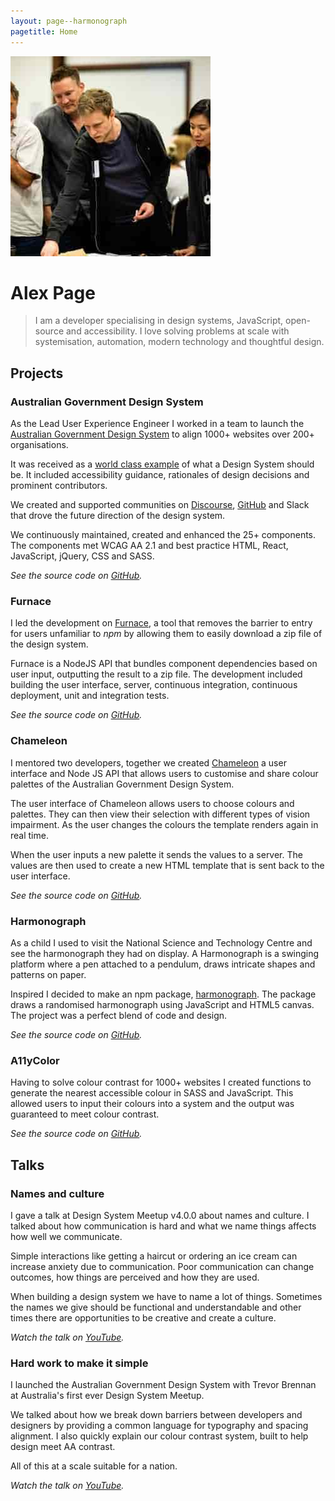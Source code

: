 ```yaml
---
layout: page--harmonograph
pagetitle: Home
---
```

![Alex Page](/assets/img/alex-page.jpg)

# Alex Page

> I am a developer specialising in design systems, JavaScript, open-source and accessibility. I love solving problems at scale with systemisation, automation, modern technology and thoughtful design.

## Projects

### Australian Government Design System

As the Lead User Experience Engineer I worked in a team to launch the [Australian Government Design System](https://designsystem.gov.au) to align 1000+ websites over 200+ organisations.

It was received as a [world class example](https://twitter.com/i/moments/970119499427938304) of what a Design System should be. It included accessibility guidance, rationales of design decisions and prominent contributors. 

We created and supported communities on [Discourse](http://community.digital.gov.au), [GitHub](https://github.com/govau/design-system-components) and Slack that drove the future direction of the design system.

We continuously maintained, created and enhanced the 25+ components. The components met WCAG AA 2.1 and best practice HTML, React, JavaScript, jQuery, CSS and SASS.

_See the source code on [GitHub](https://github.com/govau/design-system-components)._


### Furnace

I led the development on [Furnace](https://designsystem.gov.au/download), a tool that removes the barrier to entry for users unfamiliar to _npm_ by allowing them to easily download a zip file of the design system.

Furnace is a NodeJS API that bundles component dependencies based on user input, outputting the result to a zip file. The development included building the user interface, server, continuous integration, continuous deployment, unit and integration tests.

_See the source code on [GitHub](https://github.com/govau/furnace)._

### Chameleon

I mentored two developers, together we created [Chameleon](https://designsystem.gov.au/templates/home/customise/) a user interface and Node JS API that allows users to customise and share colour palettes of the Australian Government Design System.

The user interface of Chameleon allows users to choose colours and palettes. They can then view their selection with different types of vision impairment. As the user changes the colours the template renders again in real time.

When the user inputs a new palette it sends the values to a server. The values are then used to create a new HTML template that is sent back to the user interface.

_See the source code on [GitHub](https://github.com/govau/chameleon)._


### Harmonograph

As a child I used to visit the National Science and Technology Centre and see the harmonograph they had on display. A Harmonograph is a swinging platform where a pen attached to a pendulum, draws intricate shapes and patterns on paper.

Inspired I decided to make an npm package, [harmonograph](/harmonograph). The package draws a randomised harmonograph using JavaScript and HTML5 canvas. The project was a perfect blend of code and design. 

_See the source code on [GitHub](https://github.com/alex-page/harmonograph)._


### A11yColor

Having to solve colour contrast for 1000+ websites I created functions to generate the nearest accessible colour in SASS and JavaScript. This allowed users to input their colours into a system and the output was guaranteed to meet colour contrast.

_See the source code on [GitHub](https://github.com/alex-page/a11ycolor)._


## Talks

### Names and culture

I gave a talk at Design System Meetup v4.0.0 about names and culture. I talked about how communication is hard and what we name things affects how well we communicate. 

Simple interactions like getting a haircut or ordering an ice cream can increase anxiety due to communication. Poor communication can change outcomes, how things are perceived and how they are used.

When building a design system we have to name a lot of things. Sometimes the names we give should be functional and understandable and other times there are opportunities to be creative and create a culture.

_Watch the talk on [YouTube](https://www.youtube.com/watch?v=-xAKir02gto)._


### Hard work to make it simple

I launched the Australian Government Design System with Trevor Brennan at Australia's first ever Design System Meetup. 

We talked about how we break down barriers between developers and designers by providing a common language for typography and spacing alignment. I also quickly explain our colour contrast system, built to help design meet AA contrast.

All of this at a scale suitable for a nation.

_Watch the talk on [YouTube](https://www.youtube.com/watch?v=ol9t-ERYqFM)._

